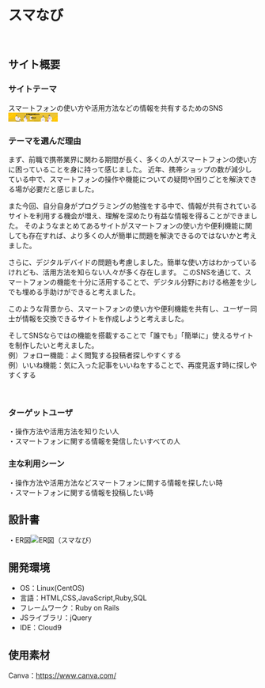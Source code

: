 # スマなび
​
## サイト概要
### サイトテーマ
スマートフォンの使い方や活用方法などの情報を共有するためのSNS    
<img src="app/assets/images/top_1.png" width="100">


### テーマを選んだ理由
まず、前職で携帯業界に関わる期間が長く、多くの人がスマートフォンの使い方に困っていることを身に持って感じました。
近年、携帯ショップの数が減少している中で、スマートフォンの操作や機能についての疑問や困りごとを解決できる場が必要だと感じました。

また今回、自分自身がプログラミングの勉強をする中で、情報が共有されているサイトを利用する機会が増え、理解を深めたり有益な情報を得ることができました。
そのようなまとめてあるサイトがスマートフォンの使い方や便利機能に関しても存在すれば、より多くの人が簡単に問題を解決できるのではないかと考えました。

さらに、デジタルデバイドの問題も考慮しました。簡単な使い方はわかっているけれども、活用方法を知らない人々が多く存在します。
このSNSを通じて、スマートフォンの機能を十分に活用することで、デジタル分野における格差を少しでも埋める手助けができると考えました。   


このような背景から、スマートフォンの使い方や便利機能を共有し、ユーザー同士が情報を交換できるサイトを作成しようと考えました。


そしてSNSならではの機能を搭載することで「誰でも」「簡単に」使えるサイトを制作したいと考えました。   
例）フォロー機能：よく閲覧する投稿者探しやすくする  
例）いいね機能：気に入った記事をいいねをすることで、再度見返す時に探しやすくする  


​
### ターゲットユーザ
・操作方法や活用方法を知りたい人  
・スマートフォンに関する情報を発信したいすべての人
​
### 主な利用シーン
・操作方法や活用方法などスマートフォンに関する情報を探したい時  
・スマートフォンに関する情報を投稿したい時
​
## 設計書
・ER図
​<img width="1161" alt="ER図（スマなび）" src="https://github.com/michi358/Sumanavi/assets/156744214/d648894f-4904-4e6e-bb86-07c22f06ea63">

## 開発環境
- OS：Linux(CentOS)
- 言語：HTML,CSS,JavaScript,Ruby,SQL
- フレームワーク：Ruby on Rails
- JSライブラリ：jQuery
- IDE：Cloud9
​
## 使用素材
Canva：https://www.canva.com/
